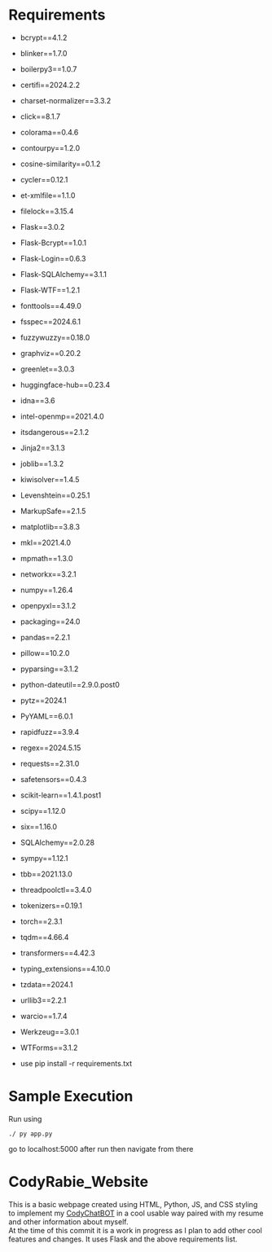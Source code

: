 # Requirements 
- bcrypt==4.1.2
- blinker==1.7.0
- boilerpy3==1.0.7
- certifi==2024.2.2
- charset-normalizer==3.3.2
- click==8.1.7
- colorama==0.4.6
- contourpy==1.2.0
- cosine-similarity==0.1.2
- cycler==0.12.1
- et-xmlfile==1.1.0
- filelock==3.15.4
- Flask==3.0.2
- Flask-Bcrypt==1.0.1
- Flask-Login==0.6.3
- Flask-SQLAlchemy==3.1.1
- Flask-WTF==1.2.1
- fonttools==4.49.0
- fsspec==2024.6.1
- fuzzywuzzy==0.18.0
- graphviz==0.20.2
- greenlet==3.0.3
- huggingface-hub==0.23.4
- idna==3.6
- intel-openmp==2021.4.0
- itsdangerous==2.1.2
- Jinja2==3.1.3
- joblib==1.3.2
- kiwisolver==1.4.5
- Levenshtein==0.25.1
- MarkupSafe==2.1.5
- matplotlib==3.8.3
- mkl==2021.4.0
- mpmath==1.3.0
- networkx==3.2.1
- numpy==1.26.4
- openpyxl==3.1.2
- packaging==24.0
- pandas==2.2.1
- pillow==10.2.0
- pyparsing==3.1.2
- python-dateutil==2.9.0.post0
- pytz==2024.1
- PyYAML==6.0.1
- rapidfuzz==3.9.4
- regex==2024.5.15
- requests==2.31.0
- safetensors==0.4.3
- scikit-learn==1.4.1.post1
- scipy==1.12.0
- six==1.16.0
- SQLAlchemy==2.0.28
- sympy==1.12.1
- tbb==2021.13.0
- threadpoolctl==3.4.0
- tokenizers==0.19.1
- torch==2.3.1
- tqdm==4.66.4
- transformers==4.42.3
- typing_extensions==4.10.0
- tzdata==2024.1
- urllib3==2.2.1
- warcio==1.7.4
- Werkzeug==3.0.1
- WTForms==3.1.2

- use pip install -r requirements.txt

# Sample Execution 
Run using
```
./ py app.py        
```

go to localhost:5000 after run then navigate from there


# CodyRabie_Website
This is a basic webpage created using HTML, Python, JS, and CSS styling to implement my [CodyChatBOT](https://github.com/Cxdyr/CodyChatBOT) in a cool usable way paired with my resume and other information about myself.  
At the time of this commit it is a work in progress as I plan to add other cool features and changes. It uses Flask and the above requirements list. 
